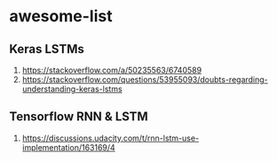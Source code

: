 # awesome-list
## Keras LSTMs
1. https://stackoverflow.com/a/50235563/6740589
2. https://stackoverflow.com/questions/53955093/doubts-regarding-understanding-keras-lstms

## Tensorflow RNN & LSTM
1. https://discussions.udacity.com/t/rnn-lstm-use-implementation/163169/4

